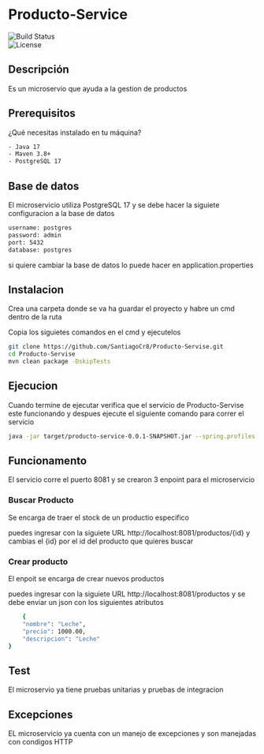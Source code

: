# Producto-Service

![Build Status](https://img.shields.io/badge/build-passing-brightgreen)  
![License](https://img.shields.io/badge/license-MIT-blue)

## Descripción
Es un microservio que ayuda a la gestion de productos

## Prerequisitos
¿Qué necesitas instalado en tu máquina?
```bash
- Java 17
- Maven 3.8+
- PostgreSQL 17
```
## Base de datos
El microservicio utiliza PostgreSQL 17 y se debe hacer la siguiete configuracion a la base de datos
```bash
username: postgres
password: admin
port: 5432
database: postgres
```
si quiere cambiar la base de datos lo puede hacer en application.properties

## Instalacion
Crea una carpeta donde se va ha guardar el proyecto y habre un cmd dentro de la ruta

Copia los siguietes comandos en el cmd y ejecutelos
```bash
git clone https://github.com/SantiagoCr8/Producto-Servise.git
cd Producto-Servise
mvn clean package -DskipTests
```
## Ejecucion
Cuando termine de ejecutar verifica que el servicio de Producto-Servise este funcionando y despues ejecute el siguiente comando para correr el servicio
```bash
java -jar target/producto-service-0.0.1-SNAPSHOT.jar --spring.profiles.active=local
```

## Funcionamento

El servicio corre el puerto 8081 y se crearon 3 enpoint para el microservicio

### Buscar Producto
Se encarga de traer el stock de un productio especifico

puedes ingresar con la siguiete URL http://localhost:8081/productos/{id} y cambias el {id} por el id del producto que quieres buscar

### Crear producto
El enpoit se encarga de crear nuevos productos

puedes ingresar con la siguiete URL http://localhost:8081/productos y se debe enviar un json con los siguientes atributos
```bash
    {
    "nombre": "Leche",
    "precio": 1000.00,
    "descripcion": "Leche"
}
```

## Test
El microservio ya tiene pruebas unitarias y pruebas de integracion
## Excepciones 
EL microservicio ya cuenta con un manejo de excepciones y son manejadas con condigos HTTP










